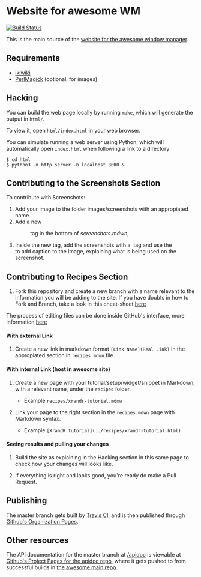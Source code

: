 # Website for awesome WM

[![Build Status](https://travis-ci.org/awesomeWM/awesome-www.svg?branch=master)](https://travis-ci.org/awesomeWM/awesome-www)

This is the main source of the
[website for the awesome window manager](https://awesomewm.org/).

## Requirements

- [ikiwiki](https://ikiwiki.info/)
- [PerlMagick](https://www.imagemagick.org/script/perl-magick.php) (optional,
  for images)

## Hacking

You can build the web page locally by running `make`, which will generate the
output in `html/`.

To view it, open `html/index.html` in your web browser.

You can simulate running a web server using Python, which will automatically
open `index.html` when following a link to a directory:

    $ cd html
    $ python3 -m http.server -b localhost 8000 &

## Contributing to the Screenshots Section

To contribute with Screenshots:
1. Add your image to the folder images/screenshots with an appropiated name.
2. Add a new <figure> tag in the bottom of *screenshots.mdwn*,
3. Inside the new tag, add the screenshots with a <img> tag and use the <figcaption> to add caption to the image, explaining what is being used on the screenshot.

## Contributing to Recipes Section

1. Fork this repository and create a new branch with a name relevant to the information you will be adding to the site.
If you have doubts in how to Fork and Branch, take a look in this cheat-sheet [here](https://www.git-tower.com/blog/git-cheat-sheet/)

The process of editing files can be done inside GitHub's interface, more information [here](https://help.github.com/articles/github-flow/)

#### With external Link

1. Create a new link in markdown format `[Link Name](Real Link)` in the appropiated section in `recipes.mdwn` file.

#### With internal Link (host in awesome site)

1. Create a new page with your tutorial/setup/widget/snippet in Markdown, with a relevant name, under the `recipes` folder.

   - Example `recipes/xrandr-tutorial.mdmw`

2. Link your page to the right section in the `recipes.mdwn` page with Markdown syntax.

   - Example `[XrandR Tutorial](../recipes/xrandr-tutorial.html)`

#### Seeing results and pulling your changes

1. Build the site as explaining in the Hacking section in this same page to check how your changes will looks like.

2. If everything is right and looks good, you're ready do make a Pull Request.

## Publishing

The master branch gets built by
[Travis CI](https://travis-ci.org/awesomeWM/awesome-www/), and is then published
through [Github's Organization Pages](https://github.com/awesomeWM/awesomeWM.github.io).

## Other resources

The API documentation for the master branch at
[/apidoc](https://awesomewm.org/apidoc/) is viewable at [Github's Project
Pages for the apidoc repo](https://github.com/awesomeWM/apidoc), where it gets
pushed to from successful builds in [the awesome main
repo](https://github.com/awesomeWM/awesome/).
